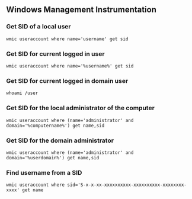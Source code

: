 ## Windows Management Instrumentation

### Get SID of a local user

```
wmic useraccount where name='username' get sid
```


### Get SID for current logged in user

```
wmic useraccount where name='%username%' get sid
```

### Get SID for current logged in domain user

```
whoami /user
```

### Get SID for the local administrator of the computer

```
wmic useraccount where (name='administrator' and domain='%computername%') get name,sid
```

### Get SID for the domain administrator

```
wmic useraccount where (name='administrator' and domain='%userdomain%') get name,sid
```

### Find username from a SID

```
wmic useraccount where sid='S-x-x-xx-xxxxxxxxxx-xxxxxxxxxx-xxxxxxxx-xxxx' get name
```

